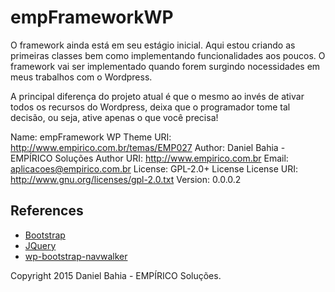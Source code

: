 # empFrameworkWP

O framework ainda está em seu estágio inicial. Aqui estou criando as primeiras classes bem como implementando funcionalidades aos poucos. O framework vai ser implementado quando forem surgindo nocessidades em meus trabalhos com o Wordpress.

A principal diferença do projeto atual é que o mesmo ao invés de ativar todos os recursos do Wordpress, deixa que o programador tome tal decisão, ou seja, ative apenas o que você precisa!

Name: empFramework WP
Theme URI: http://www.empirico.com.br/temas/EMP027
Author: Daniel Bahia - EMPÍRICO Soluções
Author URI: http://www.empirico.com.br
Email: aplicacoes@empirico.com.br
License: GPL-2.0+
License License URI: http://www.gnu.org/licenses/gpl-2.0.txt
Version: 0.0.0.2


## References ##
* [Bootstrap](http://getbootstrap.com/)
* [JQuery](http://jquery.com/)
* [wp-bootstrap-navwalker](https://github.com/twittem/wp-bootstrap-navwalker)


Copyright 2015 Daniel Bahia - EMPÍRICO Soluções.
